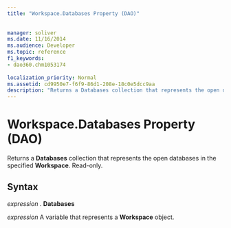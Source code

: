 ```yaml
---
title: "Workspace.Databases Property (DAO)"
 
 
manager: soliver
ms.date: 11/16/2014
ms.audience: Developer
ms.topic: reference
f1_keywords:
- dao360.chm1053174
  
localization_priority: Normal
ms.assetid: cd9950e7-f6f9-86d1-208e-18c0e5dcc9aa
description: "Returns a Databases collection that represents the open databases in the specified Workspace . Read-only."
---
```


# Workspace.Databases Property (DAO)

Returns a **Databases** collection that represents the open databases in the specified **Workspace**. Read-only. 
  
## Syntax

 *expression*  . **Databases**
  
 *expression*  A variable that represents a **Workspace** object. 
  

